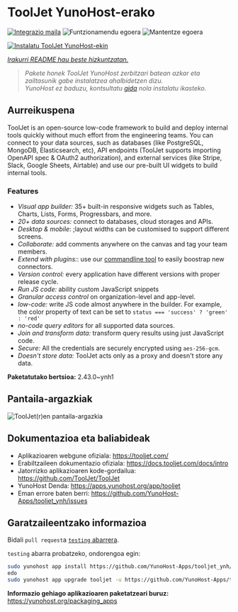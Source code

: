 <!--
Ohart ongi: README hau automatikoki sortu da <https://github.com/YunoHost/apps/tree/master/tools/readme_generator>ri esker
EZ editatu eskuz.
-->

# ToolJet YunoHost-erako

[![Integrazio maila](https://dash.yunohost.org/integration/tooljet.svg)](https://dash.yunohost.org/appci/app/tooljet) ![Funtzionamendu egoera](https://ci-apps.yunohost.org/ci/badges/tooljet.status.svg) ![Mantentze egoera](https://ci-apps.yunohost.org/ci/badges/tooljet.maintain.svg)

[![Instalatu ToolJet YunoHost-ekin](https://install-app.yunohost.org/install-with-yunohost.svg)](https://install-app.yunohost.org/?app=tooljet)

*[Irakurri README hau beste hizkuntzatan.](./ALL_README.md)*

> *Pakete honek ToolJet YunoHost zerbitzari batean azkar eta zailtasunik gabe instalatzea ahalbidetzen dizu.*  
> *YunoHost ez baduzu, kontsultatu [gida](https://yunohost.org/install) nola instalatu ikasteko.*

## Aurreikuspena

ToolJet is an open-source low-code framework to build and deploy internal tools quickly without much effort from the engineering teams. You can connect to your data sources, such as databases (like PostgreSQL, MongoDB, Elasticsearch, etc), API endpoints (ToolJet supports importing OpenAPI spec & OAuth2 authorization), and external services (like Stripe, Slack, Google Sheets, Airtable) and use our pre-built UI widgets to build internal tools.

### Features

- *Visual app builder:* 35+ built-in responsive widgets such as Tables, Charts, Lists, Forms, Progressbars, and more.
- *20+ data sources:* connect to databases, cloud storages and APIs.
- *Desktop & mobile*: ;layout widths can be customised to support different screens. 
- *Collaborate:* add comments anywhere on the canvas and tag your team members.
- *Extend with plugins:*: use our [commandline tool](https://www.npmjs.com/package/tooljet) to easily boostrap new connectors.
- *Version control:* every application have different versions with proper release cycle.
- *Run JS code:* ability custom JavaScript snippets
- *Granular access control* on organization-level and app-level.
- *low-code:* write JS code almost anywhere in the builder. For example, the color property of text can be set to `status === 'success' ? 'green' : 'red'`
- *no-code query editors* for all supported data sources.
- *Join and transform data:* transform query results using just JavaScript code. 
- *Secure:* All the credentials are securely encrypted using `aes-256-gcm`.
- *Doesn't store data:* ToolJet acts only as a proxy and doesn't store any data.


**Paketatutako bertsioa:** 2.43.0~ynh1

## Pantaila-argazkiak

![ToolJet(r)en pantaila-argazkia](./doc/screenshots/example.png)

## Dokumentazioa eta baliabideak

- Aplikazioaren webgune ofiziala: <https://tooljet.com/>
- Erabiltzaileen dokumentazio ofiziala: <https://docs.tooljet.com/docs/intro>
- Jatorrizko aplikazioaren kode-gordailua: <https://github.com/ToolJet/ToolJet>
- YunoHost Denda: <https://apps.yunohost.org/app/tooljet>
- Eman errore baten berri: <https://github.com/YunoHost-Apps/tooljet_ynh/issues>

## Garatzaileentzako informazioa

Bidali `pull request`a [`testing` abarrera](https://github.com/YunoHost-Apps/tooljet_ynh/tree/testing).

`testing` abarra probatzeko, ondorengoa egin:

```bash
sudo yunohost app install https://github.com/YunoHost-Apps/tooljet_ynh/tree/testing --debug
edo
sudo yunohost app upgrade tooljet -u https://github.com/YunoHost-Apps/tooljet_ynh/tree/testing --debug
```

**Informazio gehiago aplikazioaren paketatzeari buruz:** <https://yunohost.org/packaging_apps>
